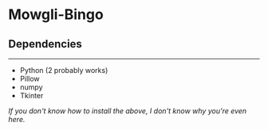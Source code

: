 # Mowgli-Bingo

## Dependencies
---
- Python (2 probably works)
- Pillow
- numpy
- Tkinter

*If you don't know how to install the above, I don't know why you're even here.*